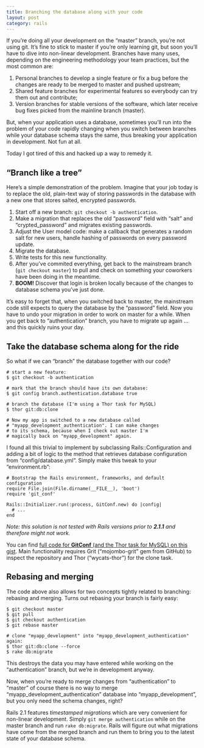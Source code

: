 ```yaml
---
title: Branching the database along with your code
layout: post
category: rails
---
```


If you’re doing all your development on the “master” branch, you’re not using git. It’s fine to stick to master if you’re only learning git, but soon you’ll have to dive into non-linear development. Branches have many uses, depending on the engineering methodology your team practices, but the most common are:

1. Personal branches to develop a single feature or fix a bug before the changes are ready to be merged to master and pushed upstream;
2. Shared feature branches for experimental features so everybody can try them out and contribute;
3. Version branches for stable versions of the software, which later receive bug fixes picked from the mainline branch (master).

But, when your application uses a database, sometimes you’ll run into the problem of your code rapidly changing when you switch between branches while your database schema stays the same, thus breaking your application in development. Not fun at all.

Today I got tired of this and hacked up a way to remedy it.

<h2 id="problem">&#8220;Branch like a tree&#8221;</h2>

Here’s a simple demonstration of the problem. Imagine that your job today is to replace the old, plain-text way of storing passwords in the database with a new one that stores salted, encrypted passwords.

1. Start off a new branch: `git checkout -b authentication`.
2. Make a migration that replaces the old “password” field with “salt” and “crypted_password” and migrates existing passwords.
3. Adjust the User model code: make a callback that generates a random salt for new users, handle hashing of passwords on every password update.
4. Migrate the database.
5. Write tests for this new functionality.
6. After you’ve commited everything, get back to the mainstream branch (`git checkout master`) to pull and check on something your coworkers have been doing in the meantime.
7. **BOOM!** Discover that login is broken locally because of the changes to database schema you’ve just done.

It’s easy to forget that, when you switched back to master, the mainstream code still expects to query the database by the “password” field. Now you have to undo your migration in order to work on master for a while. When you get back to “authentication” branch, you have to migrate up again … and this quickly ruins your day.

<h2 id="solution">Take the database schema along for the ride</h2>

So what if we can “branch” the database together with our code?

    # start a new feature:
    $ git checkout -b authentication
    
    # mark that the branch should have its own database:
    $ git config branch.authentication.database true
    
    # branch the database (I'm using a Thor task for MySQL)
    $ thor git:db:clone
    
    # Now my app is switched to a new database called
    # "myapp_development_authentication". I can make changes
    # to its schema, because when I check out master I'm
    # magically back on "myapp_development" again.

I found all this trivial to implement by subclassing Rails::Configuration and adding a bit of logic to the method that retrieves database configuration from “config/database.yml”. Simply make this tweak to your “environment.rb”:

    # Bootstrap the Rails environment, frameworks, and default configuration
    require File.join(File.dirname(__FILE__), 'boot')
    require 'git_conf'
    
    Rails::Initializer.run(:process, GitConf.new) do |config|
      # ...
    end

_Note: this solution is not tested with Rails versions prior to **2.1.1** and therefore might not work._

You can find [full code for **GitConf** (and the Thor task for MySQL) on this gist][1]. Main functionality requires Grit (“mojombo-grit” gem from GitHub) to inspect the repository and Thor (“wycats-thor”) for the clone task.

<h2 id="rebasing">Rebasing and merging</h2>

The code above also allows for two concepts tightly related to branching: rebasing and merging. Turns out rebasing your branch is fairly easy:

    $ git checkout master
    $ git pull
    $ git checkout authentication
    $ git rebase master
    
    # clone "myapp_development" into "myapp_development_authentication" again:
    $ thor git:db:clone --force
    $ rake db:migrate

This destroys the data you may have entered while working on the “authentication” branch, but we’re in development anyway.

Now, when you’re ready to merge changes from “authentication” to “master” of course there is no way to merge “myapp_development_authentication” database into “myapp_development”, but you only need the schema changes, right?

Rails 2.1 features _timestamped migrations_ which are very convenient for non-linear development. Simply `git merge authentication` while on the master branch and run `rake db:migrate`. Rails will figure out what migrations have come from the merged branch and run them to bring you to the latest state of your database schema.


[1]: http://gist.github.com/11264